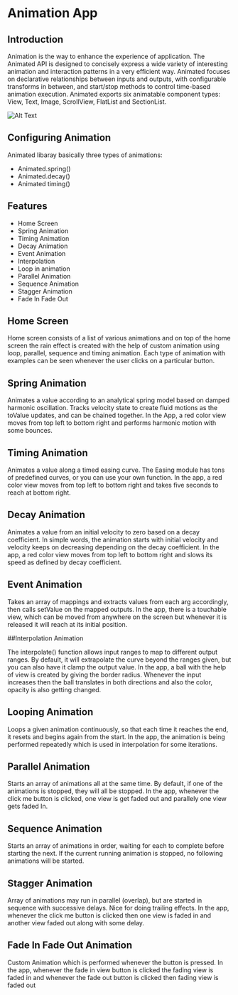 # Animation App
## Introduction
Animation is the way to enhance the experience of application. The Animated API is designed to concisely express a wide variety of interesting animation and interaction patterns in a very efficient way. Animated focuses on declarative relationships between inputs and outputs, with configurable transforms in between, and start/stop methods to control time-based animation execution. 
Animated exports six animatable component types: View, Text, Image, ScrollView, FlatList and SectionList. 

![Alt Text](https://github.com/iamkaushalgupta/ChatBot/blob/master/gifs/Home.gif)

## Configuring Animation 
Animated libaray basically three types of animations: 
- Animated.spring() 
- Animated.decay() 
- Animated timing() 

## Features
- Home Screen
- Spring Animation
- Timing Animation
- Decay Animation
- Event Animation
- Interpolation
- Loop in animation
- Parallel Animation
- Sequence Animation
- Stagger Animation
- Fade In Fade Out

## Home Screen
Home screen consists of a list of various animations and on top of the home screen the rain effect is created with the help of custom animation using loop, parallel, sequence and timing animation.
Each type of animation with examples can be seen whenever the user clicks on a particular button.

## Spring Animation

Animates a value according to an analytical spring model based on damped harmonic oscillation. Tracks velocity state to create fluid motions as the toValue updates, and can be chained together.
In the App, a red color view moves from top left to bottom right and performs harmonic motion with some bounces.

## Timing Animation
Animates a value along a timed easing curve. The Easing module has tons of predefined curves, or you can use your own function.
In the app, a red color view moves from top left to bottom right and takes five seconds to reach at bottom right.

## Decay Animation

Animates a value from an initial velocity to zero based on a decay coefficient. In simple words, the animation starts with initial velocity and velocity keeps on decreasing depending on the decay coefficient.
In the app, a red color view moves from top left to bottom right and slows its speed as defined by decay coefficient.

## Event Animation

Takes an array of mappings and extracts values from each arg accordingly, then calls setValue on the mapped outputs.
In the app, there is a touchable view, which can be moved from anywhere on the screen but whenever it is released it will reach at its initial position.

##Interpolation Animation

The interpolate() function allows input ranges to map to different output ranges. By default, it will extrapolate the curve beyond the ranges given, but you can also have it clamp the output value.
In the app, a ball with the help of view is created by giving the border radius. Whenever the input increases then the ball translates in both directions and also the color, opacity is also getting changed.

##  Looping Animation

Loops a given animation continuously, so that each time it reaches the end, it resets and begins again from the start.
In the app, the animation is being performed repeatedly which is used in interpolation for some iterations.

##  Parallel Animation

Starts an array of animations all at the same time. By default, if one of the animations is stopped, they will all be stopped.
In the app, whenever the click me button is clicked, one view is get faded out and parallely one view gets faded In.

## Sequence Animation
Starts an array of animations in order, waiting for each to complete before starting the next. If the current running animation is stopped, no following animations will be started.

## Stagger Animation

Array of animations may run in parallel (overlap), but are started in sequence with successive delays. Nice for doing trailing effects. 
In the app, whenever the click me button is clicked then one view is faded in and another view faded out along with some delay.

## Fade In Fade Out Animation

Custom Animation which is performed whenever the button is pressed. In the app, whenever the fade in view button is clicked the fading view is faded in and whenever the fade out button is clicked then fading view is faded out

